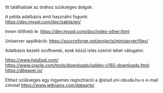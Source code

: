 Itt találhatóak az órához szükséges dolgok:

A példa adatbázis amit használni fogunk:
https://dev.mysql.com/doc/sakila/en/

Innen tölthető le:
https://dev.mysql.com/doc/index-other.html

Uniserver applikáció:
https://sourceforge.net/projects/miniserver/files/

Adatbázis kezelő szoftverek, ezek közül izlés szerint lehet válogatni:

https://www.heidisql.com/
https://www.oracle.com/tools/downloads/sqldev-v192-downloads.html
https://dbeaver.io/

Ehhez szükséges egy ingyenes regisztráció a @stud.uni-obuda.hu-s e-mail címmel
https://www.jetbrains.com/datagrip/
